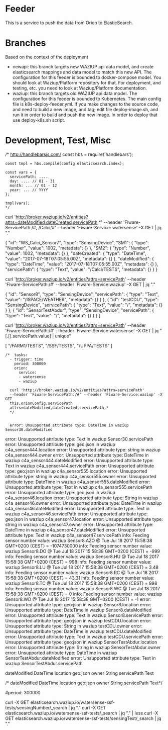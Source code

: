 # Feeder
This is a service to push the data from Orion to ElasticSearch.

# Branches
Based on the context of the deployment
- newapi: this branch targets new WAZIUP api data model, and create elasticsearch mappings and data model to match this new API. The configuration for this feeder is bounded to docker-compose model. You should look at Waziup/Platform repository for that. For deployment, and testing, etc. you need to look at Waziup/Platform documentation.
- waziup: this branch targets old WAZIUP api data model. The configuration for this feeder is bounded to Kubernetes. The main config file is k8s-deploy-feeder.yml. If you make changes to the source code, and need to build a new image, and tag; edit file deploy-image.sh, and run it in order to build and push the new image. In order to deploy that use deploy-k8s.sh script.

# Development, Test, Misc






/* http://handlebarsjs.com/
     const hbs = require('handlebars');
    
    const tmpl = hbs.compile(config.elasticsearch.index);
    
    const vars = {
      servicePath: ....
      day: .... // 01 - 31
      month: ... // 01 - 12
      year: ... // YYYY
    };
    
    tmpl(vars);
    */
    
curl 'http://broker.waziup.io/v2/entities?attrs=dateModified,dateCreated,servicePath,*' --header 'Fiware-ServicePath:/#, /Calci/#' --header 'Fiware-Service: watersense' -X GET | jq "."


  {
    "id": "WS_Calci_Sensor7",
    "type": "SensingDevice",
    "SM1": {
      "type": "Number",
      "value": 1002,
      "metadata": {}
    },
    "SM2": {
      "type": "Number",
      "value": 1002,
      "metadata": {}
    },
    "dateCreated": {
      "type": "DateTime",
      "value": "2017-07-18T07:05:55.00Z",
      "metadata": {}
    },
    "dateModified": {
      "type": "DateTime",
      "value": "2017-07-18T07:05:55.00Z",
      "metadata": {}
    },
    "servicePath": {
      "type": "Text",
      "value": "/Calci/TESTS",
      "metadata": {}
    }
  }

curl 'http://broker.waziup.io/v2/entities?attrs=servicePath' --header 'Fiware-ServicePath:/#' --header 'Fiware-Service:waziup' -X GET | jq "."

  {
    "id": "Sensor8",
    "type": "SensingDevice",
    "servicePath": {
      "type": "Text",
      "value": "/ISPACE/WEATHER",
      "metadata": {}
    }
  },
  {
    "id": "testCDU",
    "type": "SensingDevice",
    "servicePath": {
      "type": "Text",
      "value": "/",
      "metadata": {}
    }
  },
  {
    "id": "SensorTestAbdur",
    "type": "SensingDevice",
    "servicePath": {
      "type": "Text",
      "value": "/",
      "metadata": {}
    }
  }
]


curl 'http://broker.waziup.io/v2/entities?attrs=servicePath' --header 'Fiware-ServicePath:/#' --header 'Fiware-Service:watersense' -X GET | jq "[.[].servicePath.value] | unique"

[
  "/FARM1/TESTS",
  "/SSF/TESTS",
  "/UPPA/TESTS"
]



    /*  tasks:
      - trigger: time
        period: 300000
        orion:
          service: 
          - watersense
          - waziup
  
      curl 'http://broker.waziup.io/v2/entities?attrs=servicePath' 
      --header 'Fiware-ServicePath:/#' --header 'Fiware-Service:waziup' -X GET
      this.orionConfig.servicePath
      attrs=dateModified,dateCreated,servicePath,*
      */


      error: Unsupported attribute type: DateTime in waziup Sensor30.dateModified
error: Unsupported attribute type: Text in waziup Sensor30.servicePath
error: Unsupported attribute type: geo:json in waziup c4a_sensor444.location
error: Unsupported attribute type: string in waziup c4a_sensor444.owner
error: Unsupported attribute type: DateTime in waziup c4a_sensor444.dateModified
error: Unsupported attribute type: Text in waziup c4a_sensor444.servicePath
error: Unsupported attribute type: geo:json in waziup c4a_sensor555.location
error: Unsupported attribute type: string in waziup c4a_sensor555.owner
error: Unsupported attribute type: DateTime in waziup c4a_sensor555.dateModified
error: Unsupported attribute type: Text in waziup c4a_sensor555.servicePath
error: Unsupported attribute type: geo:json in waziup c4a_sensor46.location
error: Unsupported attribute type: String in waziup c4a_sensor46.owner
error: Unsupported attribute type: DateTime in waziup c4a_sensor46.dateModified
error: Unsupported attribute type: Text in waziup c4a_sensor46.servicePath
error: Unsupported attribute type: geo:json in waziup c4a_sensor47.location
error: Unsupported attribute type: string in waziup c4a_sensor47.owner
error: Unsupported attribute type: DateTime in waziup c4a_sensor47.dateModified
error: Unsupported attribute type: Text in waziup c4a_sensor47.servicePath
info: Feeding sensor number value: waziup Sensor8.AZO @ Tue Jul 18 2017 15:58:38 GMT+0200 (CEST) = -1074730000
info: Feeding sensor number value: waziup Sensor8.DO @ Tue Jul 18 2017 15:58:38 GMT+0200 (CEST) = -999
info: Feeding sensor number value: waziup Sensor8.HU @ Tue Jul 18 2017 15:58:38 GMT+0200 (CEST) = 998
info: Feeding sensor number value: waziup Sensor8.LU @ Tue Jul 18 2017 15:58:38 GMT+0200 (CEST) = 3.48
info: Feeding sensor number value: waziup Sensor8.RC @ Tue Jul 18 2017 15:58:38 GMT+0200 (CEST) = 43.31
info: Feeding sensor number value: waziup Sensor8.TC @ Tue Jul 18 2017 15:58:38 GMT+0200 (CEST) = 998
info: Feeding sensor number value: waziup Sensor8.WC @ Tue Jul 18 2017 15:58:38 GMT+0200 (CEST) = 0
info: Feeding sensor number value: waziup Sensor8.WD @ Tue Jul 18 2017 15:58:38 GMT+0200 (CEST) = -1
error: Unsupported attribute type: geo:json in waziup Sensor8.location
error: Unsupported attribute type: DateTime in waziup Sensor8.dateModified
error: Unsupported attribute type: Text in waziup Sensor8.servicePath
error: Unsupported attribute type: geo:json in waziup testCDU.location
error: Unsupported attribute type: String in waziup testCDU.owner
error: Unsupported attribute type: DateTime in waziup testCDU.dateModified
error: Unsupported attribute type: Text in waziup testCDU.servicePath
error: Unsupported attribute type: geo:json in waziup SensorTestAbdur.location
error: Unsupported attribute type: String in waziup SensorTestAbdur.owner
error: Unsupported attribute type: DateTime in waziup SensorTestAbdur.dateModified
error: Unsupported attribute type: Text in waziup SensorTestAbdur.servicePath


dateModified DateTime
location geo:json
owner String
servicePath Text

                
/*
dateModified DateTime
location geo:json
owner String
servicePath Text*/

#period: 300000

curl -X GET elasticsearch.waziup.io/watersense-ssf-tests/sensingNumber/_search | jq "."
curl -X GET elasticsearch.waziup.io/watersense-ssf-tests/_search | jq "." | less
curl -X GET elasticsearch.waziup.io/watersense-ssf-tests/sensingText/_search | jq "."

